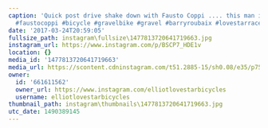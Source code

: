 ```yaml
---
caption: 'Quick post drive shake down with Fausto Coppi .... this man is pure style.
  #faustocoppi #bicycle #gravelbike #gravel #barryroubaix #lovestarraceclub'
date: '2017-03-24T20:59:05'
fullsize_path: instagram\fullsize\1477813720641719663.jpg
instagram_url: https://www.instagram.com/p/BSCP7_HDE1v
location: {}
media_id: '1477813720641719663'
media_url: https://scontent.cdninstagram.com/t51.2885-15/sh0.08/e35/p750x750/17438705_1030497060427831_3752326816992329728_n.jpg
owner:
  id: '661611562'
  owner_url: https://www.instagram.com/elliotlovestarbicycles
  username: elliotlovestarbicycles
thumbnail_path: instagram\thumbnails\1477813720641719663.jpg
utc_date: 1490389145
---
```

